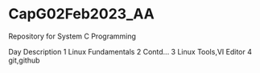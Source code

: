 # CapG02Feb2023_AA

Repository for System C Programming

Day                     Description
1                       Linux Fundamentals
2                       Contd...
3                       Linux Tools,VI Editor
4                       git,github 




